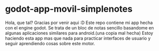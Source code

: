 # godot-app-movil-simplenotes
 
Hola, que tal?
Gracias por venir aqui :D
Este repo contiene mi app hecha con el engine godot. Se trata de un bloc de notas sencillo basandome en algunas aplicaciones similares para android.(una copia mal hecha)
Estoy haciendo esta app mas que nada para practicar interfaces de usuario y seguir aprendiendo cosas sobre este motor.
